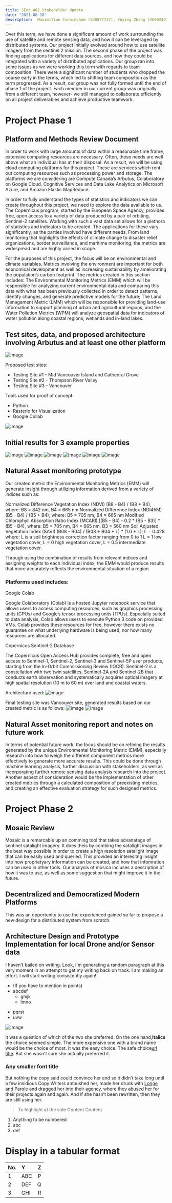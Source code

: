 ```yaml
---
title: SEng 462 Stakeholder Update
date: "2021-08-18"
description:  Maximilian Cunningham (V00877737), Yuying Zhang (V00924070), Joseph Padayattil (V00951220)
---
```


Over this term, we have done a significant amount of work surrounding the use of satellite and remote sensing data, and how it can be leveraged by distributed systems. Our project initially evolved around how to use satellite imagery from the sentinel 2 mission. The second phase of the project was finding applications for different data sources, and how they could be integrated with a variety of distributed applications. Our group ran into some issues as we were working this term with regards to team composition. There were a significant number of students who dropped the course early in the terms, which led to shifting team composition as the term progressed. As a result, our group was not fully formed until the end of phase 1 of the project.  Each member in our current group was originally from a different team, however- we still managed to collaborate efficiently on all project deliverables and achieve productive teamwork.  

# Project Phase 1

## Platform and Methods Review Document

In order to work with large amounts of data within a reasonable time frame, extensive computing resources are necessary. Often, these needs are well above what an individual has at their disposal. As a result, we will be using cloud computing platforms for this project. These are services which rent out computing resources such as processing power and storage. The platforms we are considering are Compute Canada’s Arbutus, Colaboratory on Google Cloud, Cognitive Services and Data Lake Analytics on Microsoft Azure, and Amazon Elastic MapReduce.

In order to fully understand the types of statistics and indicators we can create throughout this project, we need to explore the data available to us. The Copernicus program, started by the European Space Agency, provides free, open access to a variety of data produced by a pair of orbiting, Sentinel-2 satellites.  Working with such a vast data set allows for a plethora of statistics and indicators to be created. The applications for these vary significantly, as the parties involved have different needs. From land monitoring that highlights the effects of climate change to disaster relief organizations, border surveillance, and maritime monitoring, the metrics are widespread and are highly varied in scope.  

For the purposes of this project, the focus will be on environmental and climate variables. Metrics involving the environment are important for both economical development as well as increasing sustainability by ameliorating the population’s carbon footprint.  The metrics created in this section includes: The Environmental Monitoring Metrics (EMM) which will be responsible for analyzing current environmental data and comparing this data with what has been previously collected in order to detect patterns, identify changes, and generate predictive models for the future; The Land Management Metric (LMM) which will be responsible for providing land-use information to support planning of urban and agricultural regions; and the Water Pollution Metrics (WPM) will analyze geospatial data for indicators of water pollution along coastal regions, wetlands and in-land lakes. 

## Test sites, data, and proposed architecture involving Arbutus and at least one other platform

![image](./metric.jpg)

Proposed test sites:
- Testing Site #1 - Mid Vancouver Island and Cathedral Grove
- Testing Site #2 - Thompson River Valley
- Testing Site #3 - Vancouver

Tools used for proof of concept:
- Python
- Rasterio for Visualization
- Google Collab

![image](./architecture.jpg)

## Initial results for 3 example properties

![image](./site1a.jpg)
![image](./site1b.jpg)
![image](./site2a.jpg)
![image](./site2b.jpg)
![image](./site3a.jpg)
![image](./site3b.jpg)

## Natural Asset monitoring prototype

Our created metric the Environmental Monitoring Metrics (EMM) will generate insight through utilizing information derived from a variety of indices such as:

Normalized Difference Vegetation Index (NDVI)
(B8 - B4) / (B8 + B4), where: B8 = 842 nm, B4 = 665 nm
Normalized Difference Index (NDI45M)
(B5 - B4) / (B5 + B4), where: B5 = 705 nm, B4 = 665 nm
Modified Chlorophyll Absorption Ratio Index (MCARI)
[(B5 - B4) - 0.2 * (B5 - B3)] * (B5 - B4), where: B5 = 705 nm, B4 = 665 nm, B3 = 560 nm
Soil Adjusted Vegetation Index (SAVI)
(B08 - B04) / (B08 + B04 + L) * (1.0 + L); L = 0.428 where: L is a soil brightness correction factor ranging from 0 to 1 L = 1 low vegetation cover, L = 0 high vegetation cover, L = 0.5 intermediate vegetation cover.

Through using the combination of results from relevant indices and assigning weights to each individual index, the EMM would produce results that more accurately reflects the environmental situation of a region.  

### Platforms used includes:

Google Colab

Google Colaboratory (Colab) is a hosted Jupyter notebook service that allows users to access computing resources, such as graphics processing units (GPUs) and Google’s tensor processing units (TPUs). Especially suited to data analysis, Colab allows users to execute Python 3 code on provided VMs.  Colab provides these resources for free, however there exists no guarantee on what underlying hardware is being used, nor how many resources are allocated.  

Copernicus Sentinel-2 Database

The Copernicus Open Access Hub  provides complete, free and open access to Sentinel-1, Sentinel-2, Sentinel-3 and Sentinel-5P user products, starting from the In-Orbit Commissioning Review (IOCR).  Sentinel-2 is a constellation with two twin satellites, Sentinel-2A and Sentinel-2B that conducts earth observation and systematically acquires optical imagery at high spatial resolution (10 m to 60 m) over land and coastal waters.

Architecture used:
![image](./architecture1.jpg)

Final testing site was Vancouver site, generated results based on our created metric is as follows:
![image](./result1.jpg)
![image](./result2.jpg)


## Natural Asset monitoring report and notes on future work

In terms of potential future work, the focus should be on refining the results generated by the unique Environmental Monitoring Metric (EMM), especially research into how to weigh the different component metrics more effectively to generate more accurate results.  This could be done through machine learning analysis, further discussion with stakeholders, as well as incorporating further remote sensing data analysis research into the project.  Another aspect of consideration would be the implementation of other created metrics through a calculated composition of preexisting metrics, and creating an effective evaluation strategy for such designed metrics.  


# Project Phase 2

## Mosaic Review 

Mosaic is a remarcable up an comming tool that takes advanatage of sentinel satalight imagery. It does theis by combing the satalight images in the best way possible in order to create a high resolution satalight image that can be easily used and queried. This provided an interesitng insight into how proprietyary information can be created, and how that infomration can be used in other tools. Our analysis of mosica incluses a description of how it was to use, as well as some suggestion that might improve it in the future.

## Decentralized and Democratized Modern Platforms 
This was an opportunity to use the experienced gained so far to propose a new design for a distributed system from scratch. 


## Architecture Design and Prototype Implementation for local Drone and/or Sensor data



I haven't bailed on writing. Look, I'm generating a random paragraph at this very moment in an attempt to get my writing back on track. I am making an effort. I will start writing consistently again!

- (If you have to mention in points)
- abcdef
  - ghijk
  - lmno
* pqrst
* uvw



![image](./<img>.jpg)

It was a question of which of the two she preferred. On the one hand,**Italics** the choice seemed simple. The more expensive one with a brand name would be the choice of most. It was the easy choice. The safe choice[url title](http://<url>). But she wasn't sure she actually preferred it.

### Any smaller font title

But nothing the copy said could convince her and so it didn’t take long until a
few insidious Copy Writers ambushed her, made her drunk with
[Longe and Parole](http://google.com) and dragged her into their agency, where
they abused her for their projects again and again. And if she hasn’t been
rewritten, then they are still using her.

> To highlight at the side
> Content
> Content


1.  Anything to be numbered
2.  abc
3.  def


# Display in a tabular format
| No.    | Y      | Z |
| :----- | :---| --: |
| 1      | ABC | P |
| 2      | DEF | Q |
| 3      | GHI | R |


